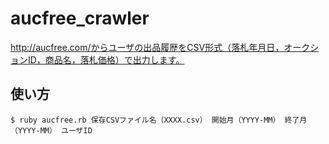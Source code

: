 # aucfree_crawler
http://aucfree.com/からユーザの出品履歴をCSV形式（落札年月日，オークションID，商品名，落札価格）で出力します。

## 使い方
```
$ ruby aucfree.rb 保存CSVファイル名（XXXX.csv） 開始月（YYYY-MM） 終了月（YYYY-MM） ユーザID
```
